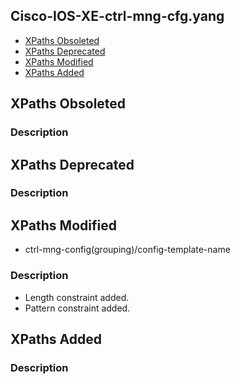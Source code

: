 ## Cisco-IOS-XE-ctrl-mng-cfg.yang


- [XPaths Obsoleted](#xpaths-obsoleted)
- [XPaths Deprecated](#xpaths-deprecated)
- [XPaths Modified](#xpaths-modified)
- [XPaths Added](#xpaths-added)

## XPaths Obsoleted

### Description

## XPaths Deprecated

### Description

## XPaths Modified

- ctrl-mng-config(grouping)/config-template-name

### Description

- Length constraint added.
- Pattern constraint added.

## XPaths Added

### Description
